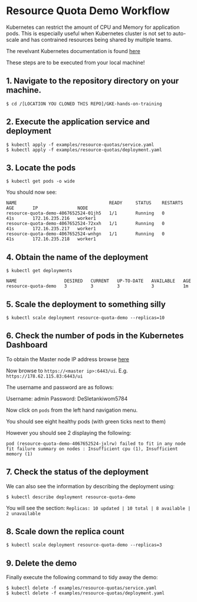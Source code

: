 # Resource Quota Demo Workflow

Kubernetes can restrict the amount of CPU and Memory for application pods. This is especially useful when Kubernetes cluster is not set to auto-scale and has contrained resources being shared by multiple teams. 

The revelvant Kubernetes documentation is found [here](https://kubernetes.io/docs/concepts/policy/resource-quotas/)

These steps are to be executed from your local machine!

## 1. Navigate to the repository directory on your machine.  

```
$ cd /[LOCATION YOU CLONED THIS REPO]/GKE-hands-on-training
```

## 2. Execute the application service and deployment

```
$ kubectl apply -f examples/resource-quotas/service.yaml
$ kubectl apply -f examples/resource-quotas/deployment.yaml
```

## 3. Locate the pods

```
$ kubectl get pods -o wide
```

You should now see:

```
NAME                                   READY     STATUS    RESTARTS   AGE       IP               NODE
resource-quota-demo-4067652524-01jh5   1/1       Running   0          41s       172.16.235.216   worker1
resource-quota-demo-4067652524-72xxh   1/1       Running   0          41s       172.16.235.217   worker1
resource-quota-demo-4067652524-wnhgn   1/1       Running   0          41s       172.16.235.218   worker1
```

## 4. Obtain the name of the deployment

```
$ kubectl get deployments
```

```
NAME                  DESIRED   CURRENT   UP-TO-DATE   AVAILABLE   AGE
resource-quota-demo   3         3         3            3           1m
```

## 5. Scale the deployment to something silly

```
$ kubectl scale deployment resource-quota-demo --replicas=10
```

## 6. Check the number of pods in the Kubernetes Dashboard

To obtain the Master node IP address browse [here](https://cloud.digitalocean.com/tags/hands-on-kubernetes-workshop)

Now browse to `https://<master ip>:6443/ui`. E.g. `https://178.62.115.83:6443/ui`

The username and password are as follows:

Username: admin
Password: DeSletankiwom5784

Now click on `pods` from the left hand navigation menu.

You should see eight healthy pods (with green ticks next to them)

However you should see 2 displaying the following:

```
pod (resource-quota-demo-4067652524-jxlrw) failed to fit in any node fit failure summary on nodes : Insufficient cpu (1), Insufficient memory (1)
```

## 7. Check the status of the deployment

We can also see the information by describing the deployment using:

```
$ kubectl describe deployment resource-quota-demo
```

You will see the section: `Replicas: 10 updated | 10 total | 8 available | 2 unavailable`

## 8. Scale down the replica count

```
$ kubectl scale deployment resource-quota-demo --replicas=3
```

## 9. Delete the demo

Finally execute the following command to tidy away the demo:

```
$ kubectl delete -f examples/resource-quotas/service.yaml
$ kubectl delete -f examples/resource-quotas/deployment.yaml
```

